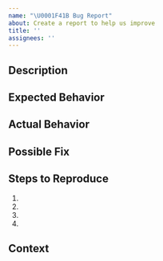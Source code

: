 ```yaml
---
name: "\U0001F41B Bug Report"
about: Create a report to help us improve
title: ''
assignees: ''
---
```


<!--- Provide a general summary of the issue in the Title above -->

## Description

<!--- Provide a more detailed introduction to the issue itself, and why you consider it to be a bug -->

## Expected Behavior

<!--- Tell us what should happen -->

## Actual Behavior

<!--- Tell us what happens instead -->

## Possible Fix

<!--- Not obligatory, but suggest a fix or reason for the bug -->

## Steps to Reproduce

<!--- Provide a link to a live example, or an unambiguous set of steps to -->
<!--- reproduce this bug. Include code to reproduce, if relevant -->

1.
2.
3.
4.

## Context

<!--- How has this bug affected you? What were you trying to accomplish? -->
